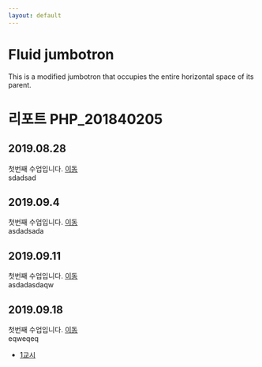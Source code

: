 ```yaml
---
layout: default
---
```

<div class="jumbotron jumbotron-fluid">
  <div class="container">
    <h1 class="display-4">Fluid jumbotron</h1>
    <p class="lead">This is a modified jumbotron that occupies the entire horizontal space of its parent.</p>
  </div>
</div>


# 리포트 PHP_201840205

## 2019.08.28 
첫번째 수업입니다. [이동](./01)  
sdadsad
## 2019.09.4 
첫번째 수업입니다. [이동](./02/lecture_02)  
asdadsada
## 2019.09.11 
첫번째 수업입니다. [이동](03)  
asdadasdaqw
## 2019.09.18 
첫번째 수업입니다. [이동](04)  
eqweqeq
* [1교시](04/01)
